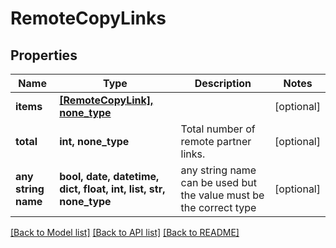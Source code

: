 # RemoteCopyLinks


## Properties
Name | Type | Description | Notes
------------ | ------------- | ------------- | -------------
**items** | [**[RemoteCopyLink], none_type**](RemoteCopyLink.md) |  | [optional] 
**total** | **int, none_type** | Total number of remote partner links. | [optional] 
**any string name** | **bool, date, datetime, dict, float, int, list, str, none_type** | any string name can be used but the value must be the correct type | [optional]

[[Back to Model list]](../README.md#documentation-for-models) [[Back to API list]](../README.md#documentation-for-api-endpoints) [[Back to README]](../README.md)


